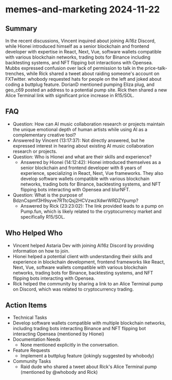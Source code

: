 # memes-and-marketing 2024-11-22

## Summary

In the recent discussions, Vincent inquired about joining Ai16z Discord, while Hionei introduced himself as a senior
blockchain and frontend developer with expertise in React, Next, Vue, software wallets compatible with various
blockchain networks, trading bots for Binance including backtesting systems, and NFT flipping bot interactions with
Opensea. Mubbs expressed confusion over lack of permission to talk in the price-talk-trenches, while Rick shared a tweet
about raiding someone's account on FXTwitter. whobody requested hats for people on the left and joked about coding a
buttplug feature. DorianD mentioned pumping Eliza plug, and geo_c69 posted an address to a potential pump site. Rick
then shared a new Alice Terminal link with significant price increase in R15/SOL.

## FAQ

- Question: How can AI music collaboration research or projects maintain the unique emotional depth of human artists
  while using AI as a complementary creative tool?
- Answered by Vincent (13:17:37): Not directly answered, but he expressed interest in hearing about existing AI music
  collaboration research or projects.
- Question: Who is Hionei and what are their skills and experience?
    - Answered by Hionei (14:12:42): Hionei introduced themselves as a senior blockchain and frontend developer with 8
      years of experience, specializing in React, Next, Vue frameworks. They also develop software wallets compatible
      with various blockchain networks, trading bots for Binance, backtesting systems, and NFT flipping bots interacting
      with Opensea and blurNFT.
- Question: What is the purpose of BdznCspmf3H9syve7RTtcQsj2HCVzwzXdwrWRDZYpump?
    - Answered by Rick (23:23:02): The link provided leads to a pump on Pump.fun, which is likely related to the
      cryptocurrency market and specifically R15/SOL.

## Who Helped Who

- Vincent helped Astaria Dev with joining AI16z Discord by providing information on how to join.
- Hionei helped a potential client with understanding their skills and experience in blockchain development, frontend frameworks like React, Next, Vue, software wallets compatible with various blockchain networks, trading bots for Binance, backtesting systems, and NFT flipping bots interacting with Opensea.
- Rick helped the community by sharing a link to an Alice Terminal pump on Discord, which was related to cryptocurrency trading.

## Action Items

- Technical Tasks
- Develop software wallets compatible with multiple blockchain networks, including trading bots interacting Binance and
  NFT flipping bot interacting Opensea (mentioned by Hionei)
- Documentation Needs
    - None mentioned explicitly in the conversation.
- Feature Requests
    - Implement a buttplug feature (jokingly suggested by whobody)
- Community Tasks
    - Raid dude who shared a tweet about Rick's Alice Terminal pump (mentioned by @whobody and Rick)
